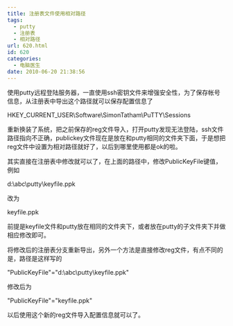 ```yaml
---
title: 注册表文件使用相对路径
tags:
  - putty
  - 注册表
  - 相对路径
url: 620.html
id: 620
categories:
  - 电脑医生
date: 2010-06-20 21:38:56
---
```


使用putty远程登陆服务器，一直使用ssh密钥文件来增强安全性，为了保存帐号信息，从注册表中导出这个路径就可以保存配置信息了

HKEY_CURRENT_USER\Software\SimonTatham\PuTTY\Sessions

重新换装了系统，把之前保存的reg文件导入，打开putty发现无法登陆，ssh文件路径指向不正确，publickey文件现在是放在和putty相同的文件夹下面，于是想把reg文件中设置为相对路径就好了，以后到哪里使用都是ok的啦。  

其实直接在注册表中修改就可以了，在上面的路径中，修改PublicKeyFile键值，例如

d:\abc\putty\keyfile.ppk

改为

keyfile.ppk

前提是keyfile文件和putty放在相同的文件夹下，或者放在putty的子文件夹下并做相应修改即可。  

将修改后的注册表分支重新导出，另外一个方法是直接修改reg文件，有点不同的是，路径是这样写的

"PublicKeyFile"="d:\\abc\\putty\\keyfile.ppk"

修改后为

"PublicKeyFile"="keyfile.ppk"

以后使用这个新的reg文件导入配置信息就可以了。